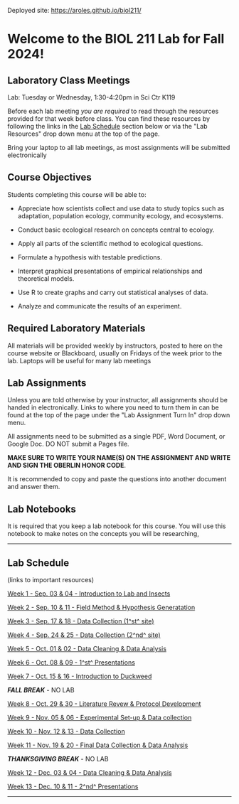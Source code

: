 Deployed site: https://aroles.github.io/biol211/


# Welcome to the BIOL 211 Lab for Fall 2024!

## Laboratory Class Meetings

Lab: Tuesday or Wednesday, 1:30-4:20pm in Sci Ctr K119

Before each lab meeting *you are required* to read through the resources provided for that week before class. You can find these resources by following the links in the [Lab Schedule](#lab-schedule) section below or via the "Lab Resources" drop down menu at the top of the page.

Bring your laptop to all lab meetings, as most assignments will be submitted electronically

## Course Objectives

Students completing this course will be able to:

* Appreciate how scientists collect and use data to study topics such as adaptation, population ecology, community ecology, and ecosystems.

* Conduct basic ecological research on concepts central to ecology.

* Apply all parts of the scientific method to ecological questions.

* Formulate a hypothesis with testable predictions.

* Interpret graphical presentations of empirical relationships and theoretical models.

* Use R to create graphs and carry out statistical analyses of data.

* Analyze and communicate the results of an experiment.

## Required Laboratory Materials

All materials will be provided weekly by instructors, posted to here on the course website or Blackboard, usually on Fridays of the week prior to the lab. Laptops will be useful for many lab meetings

## Lab Assignments

Unless you are told otherwise by your instructor, all assignments should be handed in electronically. Links to where you need to turn them in can be found at the top of the page under the "Lab Assignment Turn In" drop down menu.

All assignments need to be submitted as a single PDF, Word Document, or Google Doc. DO NOT submit a Pages file. 

**MAKE SURE TO WRITE YOUR NAME(S) ON THE ASSIGNMENT AND WRITE AND SIGN THE OBERLIN HONOR CODE**.

It is recommended to copy and paste the questions into another document and answer them.

## Lab Notebooks

It is required that you keep a lab notebook for this course. You will use this notebook to make notes on the concepts you will be researching, 

***

## Lab Schedule

(links to important resources)

[Week 1 - Sep. 03 & 04 - Introduction to Lab and Insects](articles/01_biol_211_lab_intro.html)

[Week 2 - Sep. 10 & 11 - Field Method & Hypothesis Generatation](articles/02_biol_211_invert_eco.html)

[Week 3 - Sep. 17 & 18 - Data Collection (1^st^ site)](articles/04_biol_211_data_hygiene.html)

[Week 4 - Sep. 24 & 25 - Data Collection (2^nd^ site)](404.html)

[Week 5 - Oct. 01 & 02 - Data Cleaning & Data Analysis](404.html)

[Week 6 - Oct. 08 & 09 - 1^st^ Presentations](404.html)

[Week 7 - Oct. 15 & 16 - Introduction to Duckweed](404.html) 

**_FALL BREAK_** - NO LAB

[Week 8 - Oct. 29 & 30 - Literature Revew & Protocol Development](404.html)

[Week 9 - Nov. 05 & 06 - Experimental Set-up & Data collection](404.html)

[Week 10 - Nov. 12 & 13 - Data Collection](404.html)

[Week 11 - Nov. 19 & 20 - Final Data Collection & Data Analysis](404.html)

**_THANKSGIVING BREAK_** - NO LAB

[Week 12 - Dec. 03 & 04 - Data Cleaning & Data Analysis](404.html)

[Week 13 - Dec. 10 & 11 - 2^nd^ Presentations](404.html)

***

